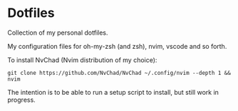 # Dotfiles
Collection of my personal dotfiles.

My configuration files for oh-my-zsh (and zsh), nvim, vscode and so forth.

To install NvChad (Nvim distribution of my choice):

`git clone https://github.com/NvChad/NvChad ~/.config/nvim --depth 1 && nvim`

The intention is to be able to run a setup script to install, but still work in progress.

